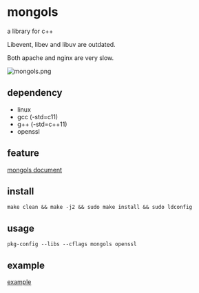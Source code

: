 # mongols
a library for c++

Libevent, libev and libuv are outdated.

Both apache and nginx are very slow.

![mongols.png](https://raw.githubusercontent.com/webcpp/mongols/master/example/html/image/mongols.png)

## dependency

- linux
- gcc (-std=c11)
- g++ (-std=c++11)
- openssl


## feature

[mongols document](https://mongols.hi-nginx.com)


## install 

`make clean && make -j2 && sudo make install && sudo ldconfig`

## usage

`pkg-config --libs --cflags mongols openssl`


## example

[example](https://github.com/webcpp/mongols/tree/master/example)





